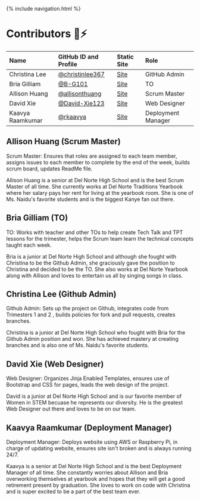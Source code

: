 {% include navigation.html %}

# Contributors 👋⚡️

| Name | GitHub ID and Profile | Static Site | Role |
|:-----|:----------------------|:------|:--------|
| Christina Lee | [@christinlee367](https://github.com/christinlee367) | [Site](https://christinlee367.github.io/) | GitHub Admin
| Bria Gilliam | [@B-G101](https://github.com/B-G101) | [Site](http://b-g101.github.io) | TO
| Allison Huang | [@allisonthuang](https://github.com/allisonthuang) | [Site](http://allisonthuang.github.io) | Scrum Master
| David Xie | [@David-Xie123](https://github.com/David-Xie123) | [Site](https://github.com/David-Xie123/David-Xie123.github.io) | Web Designer
| Kaavya Raamkumar | [@rkaavya](https://github.com/rkaavya) | [Site](https://github.com/rkaavya/rkaavya.github.io) | Deployment Manager

## Allison Huang (Scrum Master)
Scrum Master: Ensures that roles are assigned to each team member, assigns issues to each member to complete by the end of the week, builds scrum board, updates ReadMe file. 

Allison Huang is a senior at Del Norte High School and is the best Scrum Master of all time. She currently works at Del Norte Traditions Yearbook where her salary pays her rent for living at the yearbook room. She is one of Ms. Naidu's favorite students and is the biggest Kanye fan out there. 

## Bria Gilliam (TO)
TO: Works with teacher and other TOs to help create Tech Talk and TPT lessons for the trimester, helps the Scrum team learn the technical concepts taught each week.

Bria is a junior at Del Norte High School and although she fought with Christina to be the Github Admin, she graciously gave the position to Christina and decided to be the TO. She also works at Del Norte Yearbook along with Allison and loves to entertain us all by singing songs in class.

## Christina Lee (Github Admin)
Github Admin: Sets up the project on Github, integrates code from Trimesters 1 and 2 , builds policies for fork and pull requests, creates branches.

Christina is a junior at Del Norte High School who fought with Bria for the Github Admin position and won. She has achieved mastery at creating branches and is also one of Ms. Naidu's favorite students. 

## David Xie (Web Designer)
Web Designer: Organizes Jinja Enabled Templates, ensures use of Bootstrap and CSS for pages, leads the web design of the project.

David is a junior at Del Norte High School and is our favorite member of Women in STEM becuase he represents our diversity. He is the greatest Web Designer out there and loves to be on our team. 

## Kaavya Raamkumar (Deployment Manager)
Deployment Manager: Deploys website using AWS or Raspberry Pi, in charge of updating website, ensures site isn't broken and is always running 24/7.

Kaavya is a senior at Del Norte High School and is the best Deployment Manager of all time. She constantly worries about Allison and Bria overworking themselves at yearbook and hopes that they will get a good retirement present by graduation. She loves to work on code with Christina and is super excited to be a part of the best team ever. 
